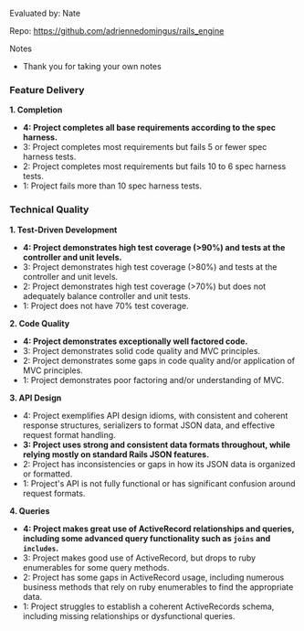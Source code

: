 Evaluated by: Nate

Repo: https://github.com/adriennedomingus/rails_engine

Notes

- Thank you for taking your own notes

### Feature Delivery

**1. Completion**

* **4: Project completes all base requirements according to the spec harness.**
* 3: Project completes most requirements but fails 5 or fewer spec harness tests.
* 2: Project completes most requirements but fails 10 to 6 spec harness tests.
* 1: Project fails more than 10 spec harness tests.

### Technical Quality

**1. Test-Driven Development**

* **4: Project demonstrates high test coverage (>90%) and tests at the controller and unit levels.**
* 3: Project demonstrates high test coverage (>80%) and tests at the controller and unit levels.
* 2: Project demonstrates high test coverage (>70%) but does not adequately balance controller and unit tests.
* 1: Project does not have 70% test coverage.

**2. Code Quality**

* **4: Project demonstrates exceptionally well factored code.**
* 3: Project demonstrates solid code quality and MVC principles.
* 2: Project demonstrates some gaps in code quality and/or application of MVC principles.
* 1: Project demonstrates poor factoring and/or understanding of MVC.

**3. API Design**

* 4: Project exemplifies API design idioms, with consistent and coherent response structures, serializers to format JSON data, and effective request format handling.
* **3: Project uses strong and consistent data formats throughout, while relying mostly on standard Rails JSON features.**
* 2: Project has inconsistencies or gaps in how its JSON data is organized or formatted.
* 1: Project's API is not fully functional or has significant confusion around request formats.

**4. Queries**

* **4: Project makes great use of ActiveRecord relationships and queries, including some advanced query functionality such as `joins` and `includes`.**
* 3: Project makes good use of ActiveRecord, but drops to ruby enumerables for some query methods.
* 2: Project has some gaps in ActiveRecord usage, including numerous business methods that rely on ruby enumerables to find the appropriate data.
* 1: Project struggles to establish a coherent ActiveRecords schema, including missing relationships or dysfunctional queries.
